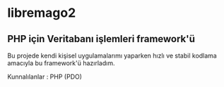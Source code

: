 # libremago2
##  PHP için Veritabanı işlemleri framework'ü

Bu projede kendi kişisel uygulamalarımı yaparken hızlı ve stabil kodlama amacıyla bu framework'ü hazırladım.

Kunnalılanlar : PHP (PDO)
